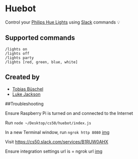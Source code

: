 # Huebot

Control your [Philips Hue Lights](www2.meethue.com/) using [Slack](https://api.slack.com/slash-commands) commands :bulb:

## Supported commands

```
/lights on
/lights off
/lights party
/lights [red, green, blue, white]
```
## Created by
- [Tobias Büschel](https://github.com/tobiasbueschel)
- [Luke Jackson](https://github.com/lukejacksonn)



##Troubleshooting

Ensure Raspberry Pi is turned on and connected to the Internet

Run `node ~/Desktop/cs50/huebot/index.js`

In a new Terminal window, run `ngrok http 8080`
[img](http://imgur.com/nzN9PLC)

Visit https://cs50.slack.com/services/B1RUW0AHX

Ensure integration settings url is = ngrok url
[img](http://imgur.com/YLe6TyY)

